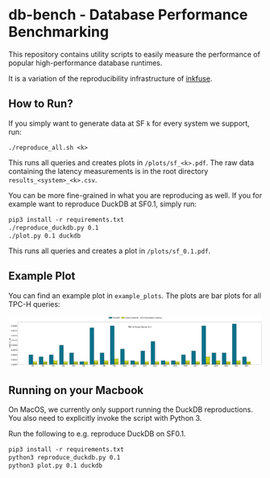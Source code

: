 # db-bench - Database Performance Benchmarking 

This repository contains utility scripts to easily measure the performance of 
popular high-performance database runtimes.

It is a variation of the reproducibility infrastructure of [inkfuse](https://github.com/wagjamin/inkfuse/tree/main/reproduce).

## How to Run?
If you simply want to generate data at SF `k` for every system we support, run:
```
./reproduce_all.sh <k>
```
This runs all queries and creates plots in `/plots/sf_<k>.pdf`.
The raw data containing the latency measurements is in the root directory `results_<system>_<k>.csv`.

You can be more fine-grained in what you are reproducing as well.
If you for example want to reproduce DuckDB at SF0.1, simply run:
```
pip3 install -r requirements.txt
./reproduce_duckdb.py 0.1
./plot.py 0.1 duckdb
```
This runs all queries and creates a plot in `/plots/sf_0.1.pdf`. 

## Example Plot
You can find an example plot in `example_plots`. The plots are bar plots for all TPC-H queries:

![](example_plots/sf_0.1.png)

## Running on your Macbook
On MacOS, we currently only support running the DuckDB reproductions.
You also need to explicitly invoke the script with Python 3.

Run the following to e.g. reproduce DuckDB on SF0.1.
```
pip3 install -r requirements.txt
python3 reproduce_duckdb.py 0.1
python3 plot.py 0.1 duckdb
```


